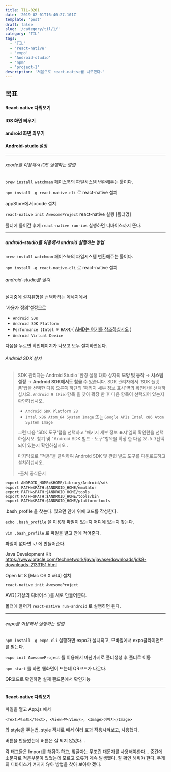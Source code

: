 ```yaml
---
title: TIL-0201
date: '2019-02-01T16:40:27.101Z'
template: 'post'
draft: false
slug: '/category/til/1/'
category: 'TIL'
tags:
  - 'TIL'
  - 'react-native'
  - 'expo'
  - 'Android-studio'
  - 'npm'
  - 'project-1'
description: '처음으로 react-native를 시도했다.'
---
```


## 목표

#### React-native 다뤄보기

#### IOS 화면 띄우기

#### android 화면 띄우기

#### Android-studio 설정

---

###### xcode를 이용해서 IOS 실행하는 방법

`brew install watchman` 페이스북의 파일시스템 변환해주는 툴이다.

`npm install -g react-native-cli` 로 react-native 설치

appStore에서 xcode 설치

`react-native init AwesomeProject` react-native 실행 [폴더명]

폴더에 들어간 후에 `react-native run-ios` 실행하면 디바이스까지 뜬다.

---

##### android-studio를 이용해서 android 실행하는 방법

`brew install watchman` 페이스북의 파일시스템 변환해주는 툴이다.

`npm install -g react-native-cli` 로 react-native 설치

###### android-studio를 설치

설치중에 설치유형을 선택하라는 메세지에서

'사용자 정의'설정으로

- `Android SDK`
- `Android SDK Platform`
- `Performance (Intel ® HAXM)`( [AMD는 여기를 참조하십시오](https://android-developers.googleblog.com/2018/07/android-emulator-amd-processor-hyper-v.html) )
- `Android Virtual Device`

다음을 누르면 확인페이지가 나오고 모두 설치하면된다.

###### Android SDK 설치

> SDK 관리자는 Android Studio '환경 설정'대화 상자의 **모양 및 동작** → **시스템 설정** → **Android SDK에서도 찾을 수** 있습니다. SDK 관리자에서 'SDK 플랫폼'탭을 선택한 다음 오른쪽 하단의 '패키지 세부 정보 표시'옆의 확인란을 선택하십시오. `Android 9 (Pie)`항목 을 찾아 확장 한 후 다음 항목이 선택되어 있는지 확인하십시오.
>
> - `Android SDK Platform 28`
> - `Intel x86 Atom_64 System Image` 또는 `Google APIs Intel x86 Atom System Image`
>
> 그런 다음 'SDK 도구'탭을 선택하고 '패키지 세부 정보 표시'옆의 확인란을 선택하십시오. 찾기 및 "Android SDK 빌드 - 도구"항목을 확장 한 다음 `28.0.3`선택되어 있는지 확인하십시오 .
>
> 마지막으로 "적용"을 클릭하여 Android SDK 및 관련 빌드 도구를 다운로드하고 설치하십시오.
>
> -출처 공식문서

```
export ANDROID_HOME=$HOME/Library/Android/sdk
export PATH=$PATH:$ANDROID_HOME/emulator
export PATH=$PATH:$ANDROID_HOME/tools
export PATH=$PATH:$ANDROID_HOME/tools/bin
export PATH=$PATH:$ANDROID_HOME/platform-tools
```

.bash_profile 을 찾는다. 있으면 안에 위에 코드를 작성한다.

`echo .bash_profile` 을 이용해 파일이 있는지 어디에 있는지 찾는다.

`vim .bash_profile` 로 파일을 열고 안에 적어준다.

파일이 없다면 ~/ 에 만들어준다.

Java Development Kit https://www.oracle.com/technetwork/java/javase/downloads/jdk8-downloads-2133151.html

Open kit 8 [Mac OS X x64] 설치

`react-native init AwesomeProject`

AVD( 가상의 디바이스 )를 새로 만들어준다.

폴더에 들어가 `react-native run-android` 로 실행하면 된다.

---

###### expo를 이용해서 실행하는 방법

`npm install -g expo-cli` 실행하면 expo가 설치되고, 모바일에서 expo클라이언트를 받는다.

`expo init AwesomeProject` 를 이용해서 마찬가지로 폴더생성 후 폴더로 이동

`npm start` 를 하면 웹화면이 뜨는데 QR코드가 나온다.

QR코드로 확인하면 실제 핸드폰에서 확인가능

---

<h4>React-native 다뤄보기</h4>

파일을 열고 App.js 에서

`<Text>텍스트</Text>, <View>뷰<View/>, <Image>이미지</Image>`

와 style을 주는법, style 객체로 빼서 여러 효과 적용시켜보고, 사용했다.

버튼을 만들었는데 버튼은 잘 되지 않았다...

각 태그들은 Import를 해줘야 하고, 앞글자는 무조건 대문자를 사용해야한다... 중간에 소문자로 적은부분이 있었는데 모르고 오류가 계속 발생했다. 잘 확인 해줘야 한다. 두개의 디바이스가 켜지지 않아 방법을 찾아 보아야 겠다.
